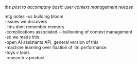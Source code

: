 *the post to accompany basic user context management release*

mtg notes
-us building bloom  
-issues we discovers  
-llms dont remember memory  
-complications associated --ballooning of context management  
-so we made this  
-open AI assistants API, general version of this  
-machine learning over fixation of llm performance  
-toys v tools  
-research v product